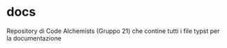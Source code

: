 # docs
Repository di Code Alchemists (Gruppo 21) che contine tutti i file typst per la documentazione
